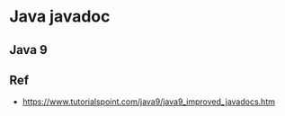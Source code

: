 # Java javadoc

## Java 9

## Ref
* https://www.tutorialspoint.com/java9/java9_improved_javadocs.htm

